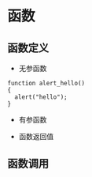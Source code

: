 # 函数

## 函数定义

- 无参函数

```
function alert_hello()
{
  alert("hello");
}
```

- 有参函数

- 函数返回值

## 函数调用